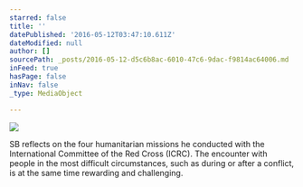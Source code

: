 ```yaml
---
starred: false
title: ''
datePublished: '2016-05-12T03:47:10.611Z'
dateModified: null
author: []
sourcePath: _posts/2016-05-12-d5c6b8ac-6010-47c6-9dac-f9814ac64006.md
inFeed: true
hasPage: false
inNav: false
_type: MediaObject

---
```

![](https://the-grid-user-content.s3-us-west-2.amazonaws.com/0e5dffe8-5be1-42a1-9be4-7fa229ce0499.jpg)

SB reflects on the four humanitarian missions he conducted with the International Committee of the Red Cross (ICRC). The encounter with people in the most difficult circumstances, such as during or after a conflict, is at the same time rewarding and challenging.